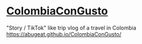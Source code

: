 # [ColombiaConGusto](https://abugeat.github.io/ColombiaConGusto/)
"Story / TikTok" like trip vlog of a travel in Colombia
https://abugeat.github.io/ColombiaConGusto/
